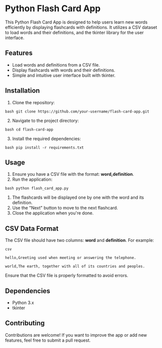 # Python Flash Card App

This Python Flash Card App is designed to help users learn new words efficiently by displaying flashcards with definitions. It utilizes a CSV dataset to load words and their definitions, and the tkinter library for the user interface.

## Features

* Load words and definitions from a CSV file.
* Display flashcards with words and their definitions.
* Simple and intuitive user interface built with tkinter.

## Installation

1. Clone the repository:

`bash git clone https://github.com/your-username/flash-card-app.git`

2. Navigate to the project directory:
 
`bash cd flash-card-app`

3. Install the required dependencies:

`bash pip install -r requirements.txt`

## Usage

1. Ensure you have a CSV file with the format: **word,definition**.
2. Run the application:

`bash python flash_card_app.py`

1. The flashcards will be displayed one by one with the word and its definition.
2. Use the "Next" button to move to the next flashcard.
3. Close the application when you're done.

## CSV Data Format

The CSV file should have two columns: **word** and **definition**. For example:

`csv`

`hello,Greeting used when meeting or answering the telephone.`

`world,The earth, together with all of its countries and peoples.`

Ensure that the CSV file is properly formatted to avoid errors.

## Dependencies

* Python 3.x
* tkinter

## Contributing

Contributions are welcome! If you want to improve the app or add new features, feel free to submit a pull request.

